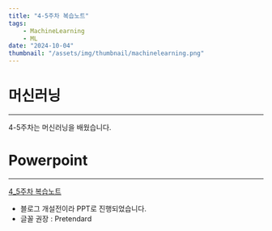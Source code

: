 ```yaml
---
title: "4-5주차 복습노트"
tags:
    - MachineLearning
    - ML
date: "2024-10-04"
thumbnail: "/assets/img/thumbnail/machinelearning.png"
---
```


# 머신러닝
---
4-5주차는 머신러닝을 배웠습니다.

# Powerpoint
---
[4_5주차 복습노트](https://docs.google.com/presentation/d/1v8ilMt6N3U_fWA5n2gcHcLF5D_W1G8OS/edit?usp=drive_link&ouid=110582999063746602025&rtpof=true&sd=true)

* 블로그 개설전이라 PPT로 진행되었습니다.
* 글꼴 권장 : Pretendard



